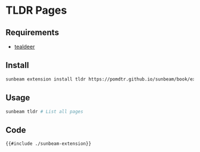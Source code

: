 # TLDR Pages

## Requirements

- [tealdeer](https://github.com/dbrgn/tealdeer)

## Install

```bash
sunbeam extension install tldr https://pomdtr.github.io/sunbeam/book/examples/tldr/sunbeam-extension
```

## Usage

```bash
sunbeam tldr # List all pages
```

## Code

```bash
{{#include ./sunbeam-extension}}
```
